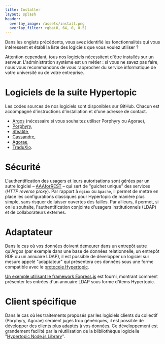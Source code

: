 ```yaml
---
title: Installer
layout: splash
header:
  overlay_image: /assets/install.png
  overlay_filter: rgba(0, 64, 0, 0.5)
---
```


Dans les onglets précédents, vous avez identifié les fonctionnalités qui vous intéressent et établi la liste des logiciels que vous voulez utiliser ?

Attention cependant, tous nos logiciels nécessitent d'être installés sur un serveur. L'administration système est un métier : si vous ne savez pas faire, nous vous recommandons de vous rapprocher du service informatique de votre université ou de votre entreprise.

# Logiciels de la suite Hypertopic

Les codes sources de nos logiciels sont disponibles sur GitHub. Chacun est accompagné d'instructions d'installation et d'une adresse de contact.

- [Argos](https://github.com/Hypertopic/Argos) (nécessaire si vous souhaitez utiliser Porphyry ou Agorae),
- [Porphyry](https://github.com/Hypertopic/Porphyry),
- [Steatite](https://github.com/Hypertopic/Steatite),
- [Cassandre](https://github.com/Hypertopic/Cassandre),
- [Agorae](https://github.com/Hypertopic/Agorae),
- [TraduXio](https://github.com/Hypertopic/TraduXio).

# Sécurité

L'authentification des usagers et leurs autorisations sont gérées par un autre logiciel – [AAAforREST](https://github.com/Hypertopic/AAAforREST) – qui sert de "guichet unique" des services (*HTTP reverse proxy*). Par rapport à `nginx` ou `Apache`, il permet de mettre en place les configurations classiques pour Hypertopic de manière plus simple, sans risquer de laisser ouvertes des failles. Par ailleurs, il permet, si on le souhaite, l'authentification conjointe d'usagers institutionnels (LDAP) et de collaborateurs externes.

# Adaptateur

Dans le cas où vos données doivent demeurer dans un entrepôt autre qu'Argos (par exemple dans une base de données relationnelle, un entrepôt RDF ou un annuaire LDAP), il est possible de développer un logiciel sur mesure appelé "adaptateur" qui présentera ces données sous une forme compatible avec le [protocole Hypertopic](https://github.com/Hypertopic/Protocol/blob/master/README.md).

[Un exemple utilisant le framework Express.js](https://github.com/Hypertopic/ldap2hypertopic) est fourni, montrant comment présenter les entrées d'un annuaire LDAP sous forme d'items Hypertopic.

# Client spécifique

Dans le cas où les traitements proposés par les logiciels clients du collectif (Porphyry, Agorae) seraient jugés trop génériques, il est possible de développer des clients plus adaptés à vos données. Ce développement est grandement facilité par la réutilisation de la blibliothèque logicielle "[Hypertopic Node.js Library](https://www.npmjs.com/package/hypertopic)".
